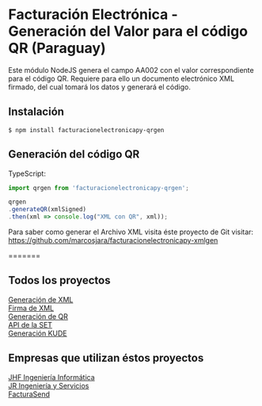 # Facturación Electrónica - Generación del Valor para el código QR (Paraguay)
Este módulo NodeJS genera el campo AA002 con el valor correspondiente para el código QR. Requiere para ello un documento electrónico XML firmado, del cual tomará los datos y generará el código.

## Instalación

```
$ npm install facturacionelectronicapy-qrgen
```

## Generación del código QR

TypeScript:
```typescript
import qrgen from 'facturacionelectronicapy-qrgen';

qrgen
.generateQR(xmlSigned)
.then(xml => console.log("XML con QR", xml));

```

Para saber como generar el Archivo XML visita éste proyecto de Git visitar: 
https://github.com/marcosjara/facturacionelectronicapy-xmlgen

=======
## Todos los proyectos
[Generación de XML](https://www.npmjs.com/package/facturacionelectronicapy-xmlgen)<br/>
[Firma de XML](https://www.npmjs.com/package/facturacionelectronicapy-xmlsign)<br/>
[Generación de QR](https://www.npmjs.com/package/facturacionelectronicapy-qrgen)<br/>
[API de la SET](https://www.npmjs.com/package/facturacionelectronicapy-setapi)<br/>
[Generación KUDE](https://www.npmjs.com/package/facturacionelectronicapy-kude)<br/>

## Empresas que utilizan éstos proyectos
[JHF Ingeniería Informática](https://jhf.com.py/)<br/>
[JR Ingeniería y Servicios](https://jringenieriayservicios.com/)<br/>
[FacturaSend](https://www.facturasend.com/)<br/>
